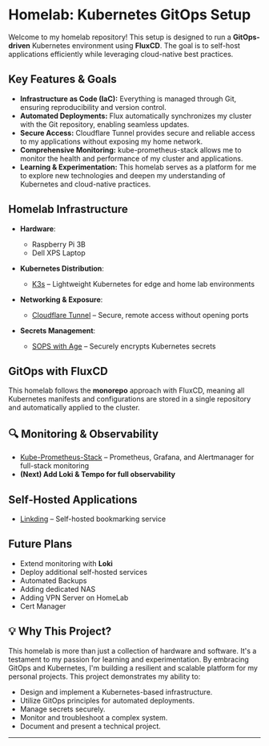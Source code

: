 # Homelab: Kubernetes GitOps Setup  

Welcome to my homelab repository! This setup is designed to run a **GitOps-driven** Kubernetes environment using **FluxCD**. The goal is to self-host applications efficiently while leveraging cloud-native best practices.  

## Key Features & Goals

* **Infrastructure as Code (IaC):** Everything is managed through Git, ensuring reproducibility and version control.
* **Automated Deployments:** Flux automatically synchronizes my cluster with the Git repository, enabling seamless updates.
* **Secure Access:** Cloudflare Tunnel provides secure and reliable access to my applications without exposing my home network.
* **Comprehensive Monitoring:** kube-prometheus-stack allows me to monitor the health and performance of my cluster and applications.
* **Learning & Experimentation:** This homelab serves as a platform for me to explore new technologies and deepen my understanding of Kubernetes and cloud-native practices.

## Homelab Infrastructure  
- **Hardware**:  
  - Raspberry Pi 3B  
  - Dell XPS Laptop  

- **Kubernetes Distribution**:  
  - [K3s](https://k3s.io/) – Lightweight Kubernetes for edge and home lab environments  

- **Networking & Exposure**:  
  - [Cloudflare Tunnel](https://developers.cloudflare.com/cloudflare-one/connections/connect-apps/) – Secure, remote access without opening ports  

- **Secrets Management**:  
  - [SOPS with Age](https://github.com/mozilla/sops) – Securely encrypts Kubernetes secrets  

## GitOps with FluxCD  
This homelab follows the **monorepo** approach with FluxCD, meaning all Kubernetes manifests and configurations are stored in a single repository and automatically applied to the cluster.  

## 🔍 Monitoring & Observability  
- [Kube-Prometheus-Stack](https://github.com/prometheus-operator/kube-prometheus) – Prometheus, Grafana, and Alertmanager for full-stack monitoring  
- **(Next) Add Loki & Tempo for full observability**  

## Self-Hosted Applications  
- [Linkding](https://github.com/sissbruecker/linkding) – Self-hosted bookmarking service   

## Future Plans  
- Extend monitoring with **Loki**   
- Deploy additional self-hosted services  
- Automated Backups
- Adding dedicated NAS
- Adding VPN Server on HomeLab
- Cert Manager

## 💡 Why This Project?  
This homelab is more than just a collection of hardware and software. It's a testament to my passion for learning and experimentation. By embracing GitOps and Kubernetes, I'm building a resilient and scalable platform for my personal projects. This project demonstrates my ability to:

* Design and implement a Kubernetes-based infrastructure.
* Utilize GitOps principles for automated deployments.
* Manage secrets securely.
* Monitor and troubleshoot a complex system.
* Document and present a technical project.
 

---

